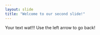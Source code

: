 ```yaml
---
layout: slide
title: "Welcome to our second slide!"
---
```

Your text wat!!!
Use the left arrow to go back!

